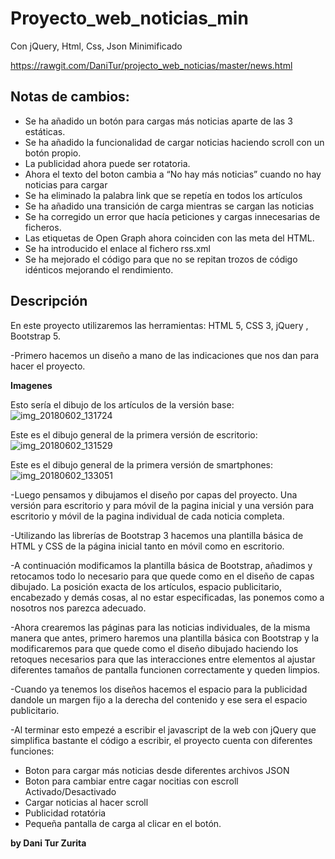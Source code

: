 # Proyecto_web_noticias_min
Con jQuery, Html, Css, Json Minimificado

https://rawgit.com/DaniTur/projecto_web_noticias/master/news.html

## Notas de cambios:

- Se ha añadido un botón para cargas más noticias aparte de las 3 estáticas.
- Se ha añadido la funcionalidad de cargar noticias haciendo scroll con un botón propio.
- La publicidad ahora puede ser rotatoria.
- Ahora el texto del boton cambia a “No hay más noticias” cuando no hay noticias para cargar
- Se ha eliminado la palabra link que se repetía en todos los artículos
- Se ha añadido una transición de carga mientras se cargan las noticias
- Se ha corregido un error que hacía peticiones y cargas innecesarias de ficheros.
- Las etiquetas de Open Graph ahora coinciden con las meta del HTML.
- Se ha introducido el enlace al fichero rss.xml
- Se ha mejorado el código para que no se repitan trozos de código idénticos mejorando el rendimiento.

## Descripción
En este proyecto utilizaremos las herramientas: HTML 5, CSS 3, jQuery , Bootstrap 5.

-Primero hacemos un diseño a mano de las indicaciones que nos dan para hacer el proyecto.

**Imagenes**

Esto sería el dibujo de los artículos de la versión base:
![img_20180602_131724](https://user-images.githubusercontent.com/32305784/40874220-e9c66d20-666c-11e8-9fc7-03b9e01d1ed3.jpg)

Este es el dibujo general de la primera versión de escritorio:
![img_20180602_131529](https://user-images.githubusercontent.com/32305784/40874236-0747ed4c-666d-11e8-9faa-3c819f50a45b.jpg)

Este es el dibujo general de la primera versión de smartphones:
![img_20180602_133051](https://user-images.githubusercontent.com/32305784/40874193-98281b62-666c-11e8-95a1-f6903e5ce808.jpg)

-Luego pensamos y dibujamos el diseño por capas del proyecto. Una versión para escritorio y para móvil de la pagina inicial y una versión para escritorio y móvil de la pagina individual de cada noticia completa.

-Utilizando las librerías de Bootstrap 3 hacemos una plantilla básica de HTML y CSS de la página inicial tanto en móvil como en escritorio.

-A continuación modificamos la plantilla básica de Bootstrap, añadimos y retocamos todo lo necesario para que quede como en el diseño de capas dibujado. La posición exacta de los artículos, espacio publicitario, encabezado y  demás cosas, al no estar especificadas, las ponemos como a nosotros nos parezca adecuado.

-Ahora crearemos las páginas para las noticias individuales, de la misma manera que antes, primero haremos una plantilla básica con Bootstrap y la modificaremos para que quede como el diseño dibujado haciendo los retoques necesarios para que las interacciones entre elementos al ajustar diferentes tamaños de pantalla funcionen correctamente y queden limpios.


-Cuando ya tenemos los diseños hacemos el espacio para la publicidad dandole un margen fijo a la derecha del contenido y ese sera el espacio publicitario.

-Al terminar esto empezé a escribir el javascript de la web con jQuery que simplifica bastante el código a escribir, el proyecto cuenta con diferentes funciones:
- Boton para cargar más noticias desde diferentes archivos JSON
- Boton para cambiar entre cagar nocitias con escroll Activado/Desactivado
- Cargar noticias al hacer scroll
- Publicidad rotatória
- Pequeña pantalla de carga al clicar en el botón.

**by Dani Tur Zurita**
